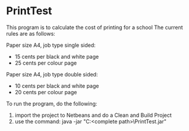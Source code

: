 # PrintTest
This program is to calculate the cost of printing for a school
The current rules are as follows:

Paper size A4, job type single sided:
  * 15 cents per black and white page
  * 25 cents per colour page

Paper size A4, job type double sided:
  * 10 cents per black and white page
  * 20 cents per colour page

To run the program, do the following:
  1. import the project to Netbeans and do a Clean and Build Project
  2. use the command: java -jar "C:\<complete path>\PrintTest.jar" <full path of the CSV file>
